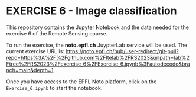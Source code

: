 # EXERCISE 6 - Image classification

This repository contains the Jupyter Notebook and the data needed for the exercise 6 of the Remote Sensing course.

To run the exercise, the **noto.epfl.ch** JuypterLab service will be used.
The current exercise URL is:
https://noto.epfl.ch/hub/user-redirect/git-pull?repo=https%3A%2F%2Fgithub.com%2Fltelab%2FRS2023&urlpath=lab%2Ftree%2FRS2023%2Fexercise_6%2FExercise_6.ipynb%3Fautodecode&branch=main&depth=1

Once you have access to the EPFL Noto platform, click on the `Exercise_6.ipynb` to start the notebook.
 

